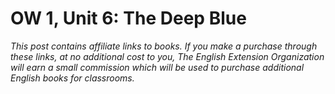

# OW 1, Unit 6: The Deep Blue
*This post contains affiliate links to books. If you make a purchase through these links, at no additional cost to you, The English Extension Organization will earn a small commission which will be used to purchase additional English books for classrooms.* 
<!--stackedit_data:
eyJoaXN0b3J5IjpbLTYwMjgwODMzMywzMzM0MjgyMTVdfQ==
-->